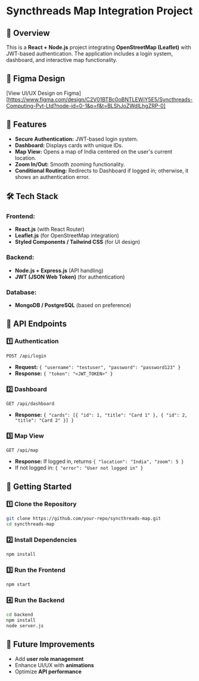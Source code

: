 # Syncthreads Map Integration Project
## 🚀 Overview
This is a **React + Node.js** project integrating **OpenStreetMap (Leaflet)** with JWT-based authentication. The application includes a login system, dashboard, and interactive map functionality.

## 🎨 Figma Design
[View UI/UX Design on Figma] [https://www.figma.com/design/C2V01BTBc0oBNTLEWiY5E5/Syncthreads-Computing-Pvt-Ltd?node-id=0-1&p=f&t=BLShJoZWdILhgZRP-0]

## 📌 Features
- **Secure Authentication:** JWT-based login system.
- **Dashboard:** Displays cards with unique IDs.
- **Map View:** Opens a map of India centered on the user's current location.
- **Zoom In/Out:** Smooth zooming functionality.
- **Conditional Routing:** Redirects to Dashboard if logged in; otherwise, it shows an authentication error.

## 🛠️ Tech Stack
### Frontend:
- **React.js** (with React Router)
- **Leaflet.js** (for OpenStreetMap integration)
- **Styled Components / Tailwind CSS** (for UI design)

### Backend:
- **Node.js + Express.js** (API handling)
- **JWT (JSON Web Token)** (for authentication)

### Database:
- **MongoDB / PostgreSQL** (based on preference)

## 📌 API Endpoints
### 1️⃣ Authentication
```http
POST /api/login
```
- **Request:** `{ "username": "testuser", "password": "password123" }`
- **Response:** `{ "token": "<JWT_TOKEN>" }`

### 2️⃣ Dashboard
```http
GET /api/dashboard
```
- **Response:** `{ "cards": [{ "id": 1, "title": "Card 1" }, { "id": 2, "title": "Card 2" }] }`

### 3️⃣ Map View
```http
GET /api/map
```
- **Response:** If logged in, returns `{ "location": "India", "zoom": 5 }`
- If not logged in: `{ "error": "User not logged in" }`

## 🚀 Getting Started
### 1️⃣ Clone the Repository
```sh
git clone https://github.com/your-repo/syncthreads-map.git
cd syncthreads-map
```

### 2️⃣ Install Dependencies
```sh
npm install
```

### 3️⃣ Run the Frontend
```sh
npm start
```

### 4️⃣ Run the Backend
```sh
cd backend
npm install
node server.js
```

## 🎯 Future Improvements
- Add **user role management**
- Enhance UI/UX with **animations**
- Optimize **API performance**




